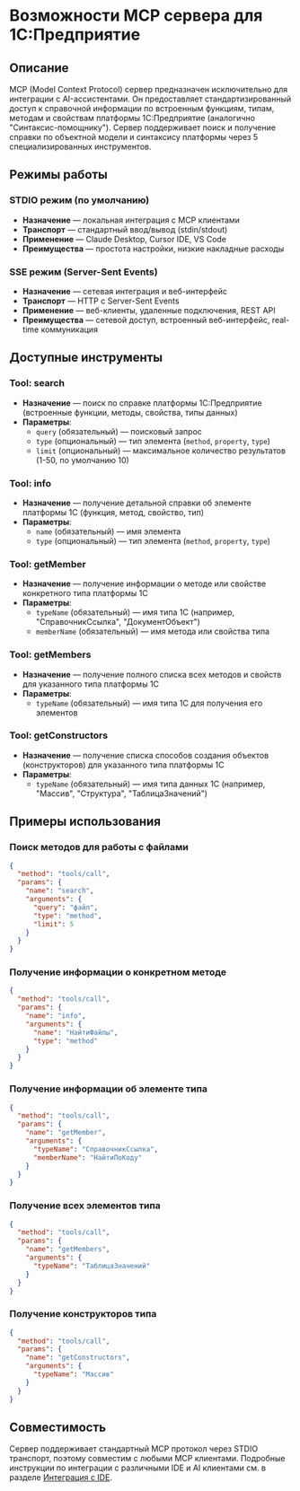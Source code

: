 # Возможности MCP сервера для 1С:Предприятие

## Описание

MCP (Model Context Protocol) сервер предназначен исключительно для интеграции с AI-ассистентами. Он предоставляет стандартизированный доступ к справочной информации по встроенным функциям, типам, методам и свойствам платформы 1С:Предприятие (аналогично "Синтаксис-помощнику"). Сервер поддерживает поиск и получение справки по объектной модели и синтаксису платформы через 5 специализированных инструментов.

## Режимы работы

### STDIO режим (по умолчанию)
- **Назначение** — локальная интеграция с MCP клиентами
- **Транспорт** — стандартный ввод/вывод (stdin/stdout)
- **Применение** — Claude Desktop, Cursor IDE, VS Code
- **Преимущества** — простота настройки, низкие накладные расходы

### SSE режим (Server-Sent Events)
- **Назначение** — сетевая интеграция и веб-интерфейс
- **Транспорт** — HTTP с Server-Sent Events
- **Применение** — веб-клиенты, удаленные подключения, REST API
- **Преимущества** — сетевой доступ, встроенный веб-интерфейс, real-time коммуникация

## Доступные инструменты

### Tool: search
- **Назначение** — поиск по справке платформы 1С:Предприятие (встроенные функции, методы, свойства, типы данных)
- **Параметры**:
  - `query` (обязательный) — поисковый запрос
  - `type` (опциональный) — тип элемента (`method`, `property`, `type`)
  - `limit` (опциональный) — максимальное количество результатов (1-50, по умолчанию 10)

### Tool: info  
- **Назначение** — получение детальной справки об элементе платформы 1С (функция, метод, свойство, тип)
- **Параметры**:
  - `name` (обязательный) — имя элемента
  - `type` (опциональный) — тип элемента (`method`, `property`, `type`)

### Tool: getMember
- **Назначение** — получение информации о методе или свойстве конкретного типа платформы 1С
- **Параметры**:
  - `typeName` (обязательный) — имя типа 1С (например, "СправочникСсылка", "ДокументОбъект")
  - `memberName` (обязательный) — имя метода или свойства типа

### Tool: getMembers
- **Назначение** — получение полного списка всех методов и свойств для указанного типа платформы 1С
- **Параметры**:
  - `typeName` (обязательный) — имя типа 1С для получения его элементов

### Tool: getConstructors
- **Назначение** — получение списка способов создания объектов (конструкторов) для указанного типа платформы 1С
- **Параметры**:
  - `typeName` (обязательный) — имя типа данных 1С (например, "Массив", "Структура", "ТаблицаЗначений")

## Примеры использования

### Поиск методов для работы с файлами
```json
{
  "method": "tools/call",
  "params": {
    "name": "search",
    "arguments": {
      "query": "файл",
      "type": "method",
      "limit": 5
    }
  }
}
```

### Получение информации о конкретном методе
```json
{
  "method": "tools/call", 
  "params": {
    "name": "info",
    "arguments": {
      "name": "НайтиФайлы",
      "type": "method"
    }
  }
}
```

### Получение информации об элементе типа
```json
{
  "method": "tools/call",
  "params": {
    "name": "getMember",
    "arguments": {
      "typeName": "СправочникСсылка",
      "memberName": "НайтиПоКоду"
    }
  }
}
```

### Получение всех элементов типа
```json
{
  "method": "tools/call",
  "params": {
    "name": "getMembers",
    "arguments": {
      "typeName": "ТаблицаЗначений"
    }
  }
}
```

### Получение конструкторов типа
```json
{
  "method": "tools/call",
  "params": {
    "name": "getConstructors",
    "arguments": {
      "typeName": "Массив"
    }
  }
}
```

## Совместимость

Сервер поддерживает стандартный MCP протокол через STDIO транспорт, поэтому совместим с любыми MCP клиентами. Подробные инструкции по интеграции с различными IDE и AI клиентами см. в разделе [Интеграция с IDE](05_INTEGRATION.md).